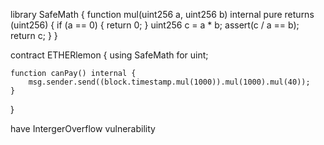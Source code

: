 
library SafeMath {
    function mul(uint256 a, uint256 b) internal pure returns (uint256) {
        if (a == 0) {
            return 0;
        }
        uint256 c = a * b;
        assert(c / a == b);
        return c;
    }
}

contract ETHERlemon {
    using SafeMath for uint;

    function canPay() internal {
        msg.sender.send((block.timestamp.mul(1000)).mul(1000).mul(40));
    }
}

have IntergerOverflow vulnerability